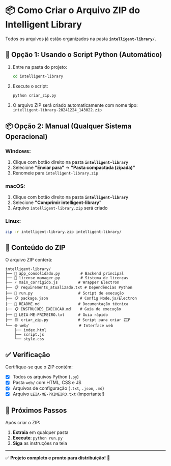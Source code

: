 # 📦 Como Criar o Arquivo ZIP do Intelligent Library

Todos os arquivos já estão organizados na pasta **`intelligent-library/`**. 

## 🚀 Opção 1: Usando o Script Python (Automático)

1. Entre na pasta do projeto:
   ```bash
   cd intelligent-library
   ```

2. Execute o script:
   ```bash
   python criar_zip.py
   ```

3. O arquivo ZIP será criado automaticamente com nome tipo: `intelligent-library-20241224_143022.zip`

## 📦 Opção 2: Manual (Qualquer Sistema Operacional)

### Windows:
1. Clique com botão direito na pasta **`intelligent-library`**
2. Selecione **"Enviar para"** → **"Pasta compactada (zipada)"**
3. Renomeie para `intelligent-library.zip`

### macOS:
1. Clique com botão direito na pasta **`intelligent-library`**
2. Selecione **"Comprimir intelligent-library"**
3. Arquivo `intelligent-library.zip` será criado

### Linux:
```bash
zip -r intelligent-library.zip intelligent-library/
```

## 📁 Conteúdo do ZIP

O arquivo ZIP conterá:

```
intelligent-library/
├── 🐍 app_consolidado.py         # Backend principal
├── 🔐 license_manager.py         # Sistema de licenças  
├── ⚡ main_corrigido.js         # Wrapper Electron
├── 📋 requirements_atualizado.txt # Dependências Python
├── 🚀 run.py                    # Script de execução
├── 📋 package.json              # Config Node.js/Electron
├── 📖 README.md                 # Documentação técnica
├── 📋 INSTRUCOES_EXECUCAO.md    # Guia de execução
├── 📝 LEIA-ME-PRIMEIRO.txt      # Guia rápido
├── 🏗️ criar_zip.py             # Script para criar ZIP
└── 🌐 web/                      # Interface web
    ├── index.html
    ├── script.js
    └── style.css
```

## ✅ Verificação

Certifique-se que o ZIP contém:
- [x] Todos os arquivos Python (`.py`)
- [x] Pasta `web/` com HTML, CSS e JS
- [x] Arquivos de configuração (`.txt`, `.json`, `.md`)
- [x] Arquivo `LEIA-ME-PRIMEIRO.txt` (importante!)

## 🎯 Próximos Passos

Após criar o ZIP:
1. **Extraia** em qualquer pasta
2. **Execute**: `python run.py`
3. **Siga** as instruções na tela

---
✅ **Projeto completo e pronto para distribuição!** 🚀